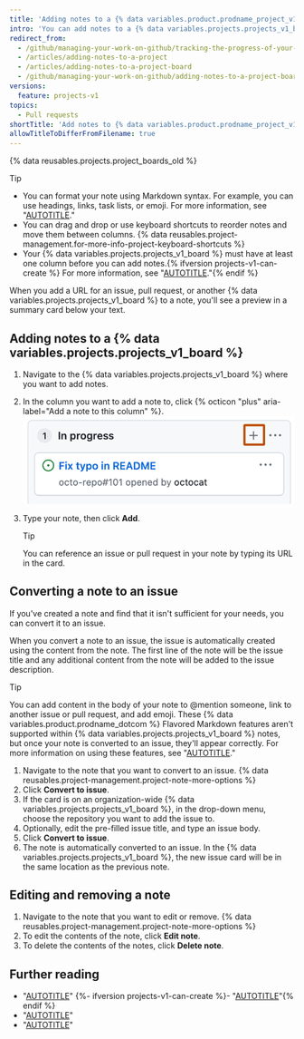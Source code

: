 ```yaml
---
title: 'Adding notes to a {% data variables.product.prodname_project_v1 %}'
intro: 'You can add notes to a {% data variables.projects.projects_v1_board %} to serve as task reminders or to add information related to the {% data variables.projects.projects_v1_board %}.'
redirect_from:
  - /github/managing-your-work-on-github/tracking-the-progress-of-your-work-with-project-boards/adding-notes-to-a-project-board
  - /articles/adding-notes-to-a-project
  - /articles/adding-notes-to-a-project-board
  - /github/managing-your-work-on-github/adding-notes-to-a-project-board
versions:
  feature: projects-v1
topics:
  - Pull requests
shortTitle: 'Add notes to {% data variables.product.prodname_project_v1 %}'
allowTitleToDifferFromFilename: true
---
```

{% data reusables.projects.project_boards_old %}

> [!TIP]
> * You can format your note using Markdown syntax. For example, you can use headings, links, task lists, or emoji. For more information, see "[AUTOTITLE](/get-started/writing-on-github/getting-started-with-writing-and-formatting-on-github/basic-writing-and-formatting-syntax)."
> * You can drag and drop or use keyboard shortcuts to reorder notes and move them between columns. {% data reusables.project-management.for-more-info-project-keyboard-shortcuts %}
> * Your {% data variables.projects.projects_v1_board %} must have at least one column before you can add notes.{% ifversion projects-v1-can-create %} For more information, see "[AUTOTITLE](/issues/organizing-your-work-with-project-boards/managing-project-boards/creating-a-project-board)."{% endif %}

When you add a URL for an issue, pull request, or another {% data variables.projects.projects_v1_board %} to a note, you'll see a preview in a summary card below your text.

## Adding notes to a {% data variables.projects.projects_v1_board %}

1. Navigate to the {% data variables.projects.projects_v1_board %} where you want to add notes.
1. In the column you want to add a note to, click {% octicon "plus" aria-label="Add a note to this column" %}.
   ![Screenshot showing a project column. The 'add a note to this column' button is highlighted with an orange outline.](/assets/images/help/projects/add-note-button.png)
1. Type your note, then click **Add**.

   > [!TIP]
   > You can reference an issue or pull request in your note by typing its URL in the card.

## Converting a note to an issue

If you've created a note and find that it isn't sufficient for your needs, you can convert it to an issue.

When you convert a note to an issue, the issue is automatically created using the content from the note. The first line of the note will be the issue title and any additional content from the note will be added to the issue description.

> [!TIP]
> You can add content in the body of your note to @mention someone, link to another issue or pull request, and add emoji. These {% data variables.product.prodname_dotcom %} Flavored Markdown features aren't supported within {% data variables.projects.projects_v1_board %} notes, but once your note is converted to an issue, they'll appear correctly. For more information on using these features, see "[AUTOTITLE](/get-started/writing-on-github/getting-started-with-writing-and-formatting-on-github/about-writing-and-formatting-on-github)."

1. Navigate to the note that you want to convert to an issue.
{% data reusables.project-management.project-note-more-options %}
1. Click **Convert to issue**.
1. If the card is on an organization-wide {% data variables.projects.projects_v1_board %}, in the drop-down menu, choose the repository you want to add the issue to.
1. Optionally, edit the pre-filled issue title, and type an issue body.
1. Click **Convert to issue**.
1. The note is automatically converted to an issue. In the {% data variables.projects.projects_v1_board %}, the new issue card will be in the same location as the previous note.

## Editing and removing a note

1. Navigate to the note that you want to edit or remove.
{% data reusables.project-management.project-note-more-options %}
1. To edit the contents of the note, click **Edit note**.
1. To delete the contents of the notes, click **Delete note**.

## Further reading

* "[AUTOTITLE](/issues/organizing-your-work-with-project-boards/managing-project-boards/about-project-boards)"
{%- ifversion projects-v1-can-create %}- "[AUTOTITLE](/issues/organizing-your-work-with-project-boards/managing-project-boards/creating-a-project-board)"{% endif %}
* "[AUTOTITLE](/issues/organizing-your-work-with-project-boards/managing-project-boards/editing-a-project-board)"
* "[AUTOTITLE](/issues/organizing-your-work-with-project-boards/tracking-work-with-project-boards/adding-issues-and-pull-requests-to-a-project-board)"
